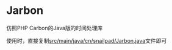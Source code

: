 # Jarbon
仿照PHP Carbon的Java版的时间处理库

使用时，直接复制[src/main/java/cn/snailpad/Jarbon.java](https://github.com/373518155/Jarbon/blob/master/src/main/java/cn/snailpad/Jarbon.java)文件即可
